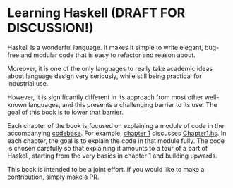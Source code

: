 # Learning Haskell (DRAFT FOR DISCUSSION!)

Haskell is a wonderful language. It makes it simple to write elegant, bug-free and modular code that is easy to refactor and reason about.

Moreover, it is one of the only languages to really take academic ideas about language design very seriously, while still being practical for industrial use.

However, it is significantly different in its approach from most other well-known languages, and this presents a challenging barrier to its use.
The goal of this book is to lower that barrier. 

Each chapter of the book is focused on explaining a module of code in the accompanying [codebase](app). For example, [chapter 1](chapters/chapter1.md) discusses [Chapter1.hs](app/Chapter1.hs). In each chapter, the goal is to explain the code in that module fully. The code is chosen carefully so that explaining it amounts to a tour of a part of Haskell, starting from the very basics in chapter 1 and building upwards.

This book is intended to be a joint effort. If you would like to make a contribution, simply make a PR.
